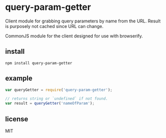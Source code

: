 # query-param-getter

Client module for grabbing query parameters by name from the URL. Result is purposely not cached since URL can change.

CommonJS module for the client designed for use with browserify.

## install

```
npm install query-param-getter
```

## example

```js
var queryGetter = require('query-param-getter');

// returns string or `undefined` if not found.
var result = queryGetter('nameOfParam');
```

## license

MIT
